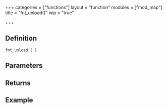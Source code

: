 +++
categories = ["functions"]
layout = "function"
modules = ["mod_map"]
title = "fnt_unload()"
wip = "true"

+++

## Definition

    fnt_unload ( )

## Parameters

## Returns

## Example

```
```
